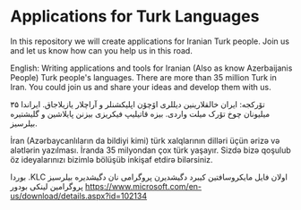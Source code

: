# Applications for Turk Languages
In this repository we will create applications for Iranian Turk people. Join us and let us know how can you help us in this road.


English: Writing applications and tools for Iranian (Also as know Azerbaijanis People) Turk people's languages. There are more than 35 million Turk in Iran. You could join us and share your ideas and develop them with us.

تۆرکجه: ایران خالقلارینین دیللری اۆچۆن اپلیکشنلر و آراچلار یازیلاجاق. ایراندا ۳۵ میلیونان چوخ تۆرک میلت واردی. بیزه قاتیلیپ فیکریزی بیزنن پایلاشین و گلیشتیره بیلرسیز.

İran (Azərbaycanlıların da bildiyi kimi) türk xalqlarının dilləri üçün ərizə və alətlərin yazılması. İranda 35 milyondan çox türk yaşayır. Sizdə bizə qoşulub öz ideyalarınızı bizimlə bölüşüb inkişaf etdirə bilərsiniz.


بوردا .KLC اولان فایل مایکروسافتین کیبرد دگیشدیرن پروگرامی نان دگیشدیره بیلرسیز
پروگرامین لینکی بودور
https://www.microsoft.com/en-us/download/details.aspx?id=102134
